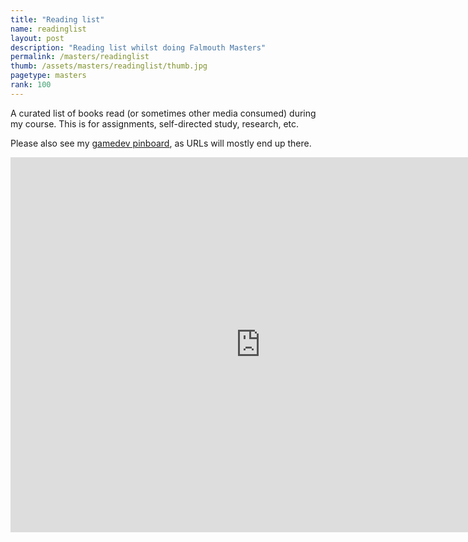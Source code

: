 ```yaml
---
title: "Reading list"
name: readinglist
layout: post
description: "Reading list whilst doing Falmouth Masters"
permalink: /masters/readinglist
thumb: /assets/masters/readinglist/thumb.jpg
pagetype: masters
rank: 100
---
```


A curated list of books read (or sometimes other media consumed) during my course. This is for assignments, self-directed study, research, etc.

Please also see my [gamedev pinboard](https://pinboard.in/u:opyate/t:gamedev/), as URLs will mostly end up there.


<iframe
    frameborder="0"
    width="800"
    height="600"
    src="https://docs.google.com/spreadsheets/d/e/2PACX-1vR2fPaWyw-YU-VVYo6AsVHZ36TWbgctSO0Ollxd0l-SYsMv_xPYN3ZHUN_2ksCIsEfP8w8Agqu2Fp7s/pubhtml?gid=0&amp;single=true&amp;widget=true&amp;headers=false"></iframe>